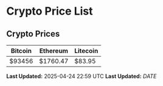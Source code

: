 # Crypto Price List

## Crypto Prices
| Bitcoin | Ethereum | Litecoin |
| ------- | -------- | -------- |
| $93456 | $1760.47 | $83.95 |
**Last Updated:** 2025-04-24 22:59 UTC
**Last Updated:** $DATE$
